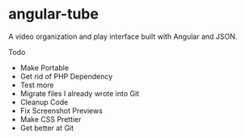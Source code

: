 # angular-tube
A video organization and play interface built with Angular and JSON.

Todo 
  - Make Portable
  - Get rid of PHP Dependency
  - Test more
  - Migrate files I already wrote into Git
  - Cleanup Code
  - Fix Screenshot Previews
  - Make CSS Prettier
  - Get better at Git

